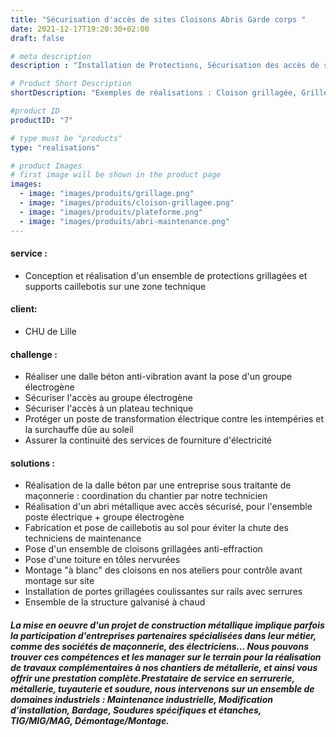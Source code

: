 ```yaml
---
title: "Sécurisation d'accès de sites Cloisons Abris Garde corps "
date: 2021-12-17T19:20:30+02:00
draft: false

# meta description
description : "Installation de Protections, Sécurisation des accès de sites industriels, Entrepôts, Hopitaux"

# Product Short Description
shortDescription: "Exemples de réalisations : Cloison grillagée, Grille anti-effraction, Abri personnel de maintenance, Plateforme caillebotis, Auvent, Protection, Borne, Barrière, Rampe, Portillon, Sas, Passerelle, Garde-corps accès plénum"

#product ID
productID: "7"

# type must be "products"
type: "realisations"

# product Images
# first image will be shown in the product page
images:
  - image: "images/produits/grillage.png"
  - image: "images/produits/cloison-grillagee.png"
  - image: "images/produits/plateforme.png"
  - image: "images/produits/abri-maintenance.png"
---
```


#### service :
* Conception et réalisation d'un ensemble de protections grillagées et supports caillebotis sur une zone technique 
#### client: 
* CHU de Lille 
#### challenge :
* Réaliser une dalle béton anti-vibration avant la pose d'un groupe électrogène
* Sécuriser l'accès au groupe électrogène
* Sécuriser l'accès à un plateau technique
* Protéger un poste de transformation électrique contre les intempéries et la surchauffe dûe au soleil
* Assurer la continuité des services de fourniture d'électricité 
#### solutions : 
* Réalisation de la dalle béton par une entreprise sous traitante de maçonnerie : coordination du chantier par notre technicien
* Réalisation d'un abri métallique avec accès sécurisé, pour l'ensemble poste électrique + groupe électrogène
* Fabrication et pose de caillebotis au sol pour éviter la chute des techniciens de maintenance 
* Pose d'un ensemble de cloisons grillagées anti-effraction
* Pose d'une toiture en tôles nervurées 
* Montage "à blanc" des cloisons en nos ateliers pour contrôle avant montage sur site
* Installation de portes grillagées coulissantes sur rails avec serrures
* Ensemble de la structure galvanisé à chaud 
 

##### La mise en oeuvre d'un projet de construction métallique implique parfois la participation d'entreprises partenaires spécialisées dans leur métier, comme des sociétés de maçonnerie, des électriciens... Nous pouvons trouver ces compétences et les manager sur le terrain pour la réalisation de travaux complémentaires à nos chantiers de métallerie, et ainsi vous offrir une prestation complète.Prestataire de service en serrurerie, métallerie, tuyauterie et soudure, nous intervenons sur un ensemble de domaines industriels : Maintenance industrielle, Modification d’installation, Bardage, Soudures spécifiques et étanches, TIG/MIG/MAG, Démontage/Montage.
